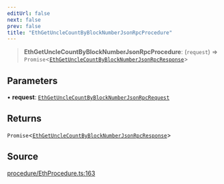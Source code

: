 ```yaml
---
editUrl: false
next: false
prev: false
title: "EthGetUncleCountByBlockNumberJsonRpcProcedure"
---
```


> **EthGetUncleCountByBlockNumberJsonRpcProcedure**: (`request`) => `Promise`\<[`EthGetUncleCountByBlockNumberJsonRpcResponse`](/reference/tevm/procedures-types/type-aliases/ethgetunclecountbyblocknumberjsonrpcresponse/)\>

## Parameters

• **request**: [`EthGetUncleCountByBlockNumberJsonRpcRequest`](/reference/tevm/procedures-types/type-aliases/ethgetunclecountbyblocknumberjsonrpcrequest/)

## Returns

`Promise`\<[`EthGetUncleCountByBlockNumberJsonRpcResponse`](/reference/tevm/procedures-types/type-aliases/ethgetunclecountbyblocknumberjsonrpcresponse/)\>

## Source

[procedure/EthProcedure.ts:163](https://github.com/evmts/tevm-monorepo/blob/main/packages/procedures-types/src/procedure/EthProcedure.ts#L163)

